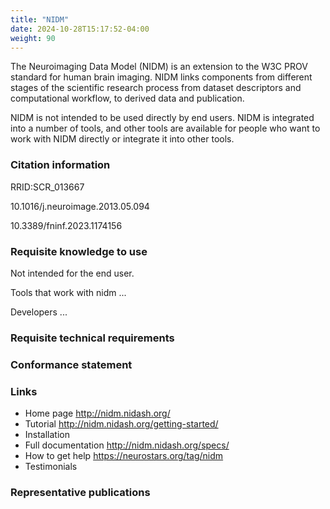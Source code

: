 ```yaml
---
title: "NIDM"
date: 2024-10-28T15:17:52-04:00
weight: 90
---
```


The Neuroimaging Data Model (NIDM) is an extension to the W3C PROV standard for human brain imaging.  NIDM links components from different stages of the scientific research process from dataset descriptors and computational workflow, to derived data and publication. 

NIDM is not intended to be used directly by end users.  NIDM is integrated into a number of tools, and other tools are available for people who want to work with NIDM directly or integrate it into other tools.

### Citation information

RRID:SCR_013667

10.1016/j.neuroimage.2013.05.094

10.3389/fninf.2023.1174156

### Requisite knowledge to use

Not intended for the end user.

Tools that work with nidm ...

Developers ...

### Requisite technical requirements

### Conformance statement

### Links

- Home page
http://nidm.nidash.org/
- Tutorial
http://nidm.nidash.org/getting-started/
- Installation
- Full documentation
http://nidm.nidash.org/specs/
- How to get help
https://neurostars.org/tag/nidm
- Testimonials

### Representative publications
